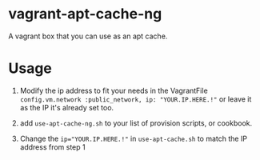vagrant-apt-cache-ng
====================

A vagrant box that you can use as an apt cache.

Usage
======

1. Modify the ip address to fit your needs in the VagrantFile `config.vm.network :public_network, ip: "YOUR.IP.HERE.!"` or leave it as the IP it's already set too.

2. add `use-apt-cache-ng.sh` to your list of provision scripts, or cookbook.

3. Change the `ip="YOUR.IP.HERE.!"` in `use-apt-cache.sh` to match the IP address from step 1
